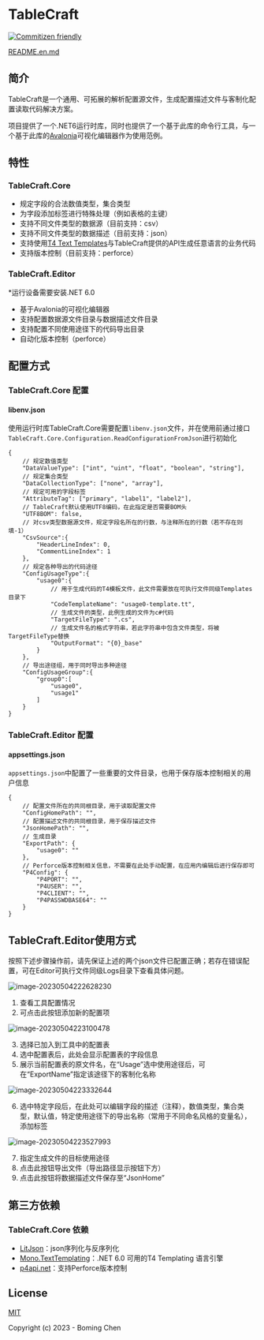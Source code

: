 # TableCraft

[![Commitizen friendly](https://img.shields.io/badge/commitizen-friendly-brightgreen.svg)](http://commitizen.github.io/cz-cli/)

[README.en.md](README.en.md)

## 简介

TableCraft是一个通用、可拓展的解析配置源文件，生成配置描述文件与客制化配置读取代码解决方案。

项目提供了一个.NET6运行时库，同时也提供了一个基于此库的命令行工具，与一个基于此库的[Avalonia](https://avaloniaui.net/)可视化编辑器作为使用范例。

## 特性

### TableCraft.Core

* 规定字段的合法数值类型，集合类型
* 为字段添加标签进行特殊处理（例如表格的主键）
* 支持不同文件类型的数据源（目前支持：csv）
* 支持不同文件类型的数据描述（目前支持：json）
* 支持使用[T4 Text Templates](https://learn.microsoft.com/en-us/visualstudio/modeling/code-generation-and-t4-text-templates?view=vs-2022)与TableCraft提供的API生成任意语言的业务代码
* 支持版本控制（目前支持：perforce）

### TableCraft.Editor

*运行设备需要安装.NET 6.0

* 基于Avalonia的可视化编辑器
* 支持配置数据源文件目录与数据描述文件目录
* 支持配置不同使用途径下的代码导出目录
* 自动化版本控制（perforce）

## 配置方式

### TableCraft.Core 配置

#### libenv.json

使用运行时库TableCraft.Core需要配置`libenv.json`文件，并在使用前通过接口`TableCraft.Core.Configuration.ReadConfigurationFromJson`进行初始化

```jsonc
{
    // 规定数值类型
    "DataValueType": ["int", "uint", "float", "boolean", "string"],
    // 规定集合类型
    "DataCollectionType": ["none", "array"],
    // 规定可用的字段标签
    "AttributeTag": ["primary", "label1", "label2"],
    // TableCraft默认使用UTF8编码，在此指定是否需要BOM头
    "UTF8BOM": false,
    // 对csv类型数据源文件，规定字段名所在的行数，与注释所在的行数（若不存在则填-1）
    "CsvSource":{
        "HeaderLineIndex": 0,
        "CommentLineIndex": 1
    },
    // 规定各种导出的代码途径
    "ConfigUsageType":{
        "usage0":{
            // 用于生成代码的T4模板文件，此文件需要放在可执行文件同级Templates目录下
            "CodeTemplateName": "usage0-template.tt",
            // 生成文件的类型，此例生成的文件为c#代码
            "TargetFileType": ".cs",
            // 生成文件名的格式字符串，若此字符串中包含文件类型，将被TargetFileType替换
            "OutputFormat": "{0}_base"
        }
    },
    // 导出途径组，用于同时导出多种途径
    "ConfigUsageGroup":{
        "group0":[
        	"usage0",
        	"usage1"
        ]
    }
}
```

### TableCraft.Editor 配置

#### appsettings.json

`appsettings.json`中配置了一些重要的文件目录，也用于保存版本控制相关的用户信息

```jsonc
{
    // 配置文件所在的共同根目录，用于读取配置文件
    "ConfigHomePath": "",
    // 配置描述文件的共同根目录，用于保存描述文件
    "JsonHomePath": "",
    // 生成目录
    "ExportPath": {
        "usage0": ""
    },
    // Perforce版本控制相关信息，不需要在此处手动配置，在应用内编辑后进行保存即可
    "P4Config": {
        "P4PORT": "",
        "P4USER": "",
        "P4CLIENT": "",
        "P4PASSWDBASE64": ""
    }
}
```

## TableCraft.Editor使用方式

按照下述步骤操作前，请先保证上述的两个json文件已配置正确；若存在错误配置，可在Editor可执行文件同级Logs目录下查看具体问题。

![image-20230504222628230](https://s2.loli.net/2023/05/04/oFwejhrCAliOXpc.png)

1. 查看工具配置情况
2. 可点击此按钮添加新的配置项

![image-20230504223100478](https://s2.loli.net/2023/05/04/cuHms6nqNBZSr7X.png)

3. 选择已加入到工具中的配置表
4. 选中配置表后，此处会显示配置表的字段信息
5. 展示当前配置表的原文件名，在“Usage”选中使用途径后，可在“ExportName”指定该途径下的客制化名称

![image-20230504223332644](https://s2.loli.net/2023/05/04/J8R2q1uhjpsDGoz.png)

6. 选中特定字段后，在此处可以编辑字段的描述（注释），数值类型，集合类型，默认值，特定使用途径下的导出名称（常用于不同命名风格的变量名），添加标签

![image-20230504223527993](https://s2.loli.net/2023/05/04/dB7HRi2McZmFx39.png)

7. 指定生成文件的目标使用途径
8. 点击此按钮导出文件（导出路径显示按钮下方）
9. 点击此按钮将数据描述文件保存至“JsonHome”

## 第三方依赖

### TableCraft.Core 依赖

* [LitJson](https://github.com/LitJSON/litjson)：json序列化与反序列化
* [Mono.TextTemplating](https://github.com/mono/t4)：.NET 6.0 可用的T4 Templating 语言引擎
* [p4api.net](https://www.nuget.org/packages/p4api.net)：支持Perforce版本控制

## License

[MIT](http://opensource.org/licenses/MIT)

Copyright (c) 2023 - Boming Chen